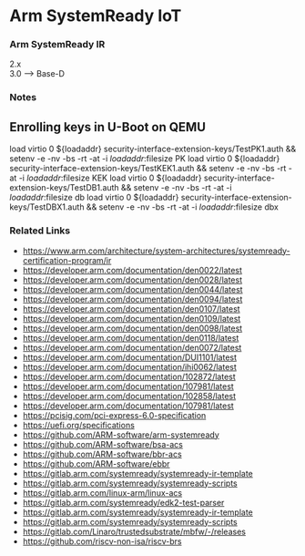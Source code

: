 # Arm SystemReady IoT

### Arm SystemReady IR

2.x <br>
3.0 --> Base-D

### Notes

## Enrolling keys in U-Boot on QEMU
load virtio 0 ${loadaddr} security-interface-extension-keys/TestPK1.auth && setenv -e -nv -bs -rt -at -i ${loadaddr}:$filesize PK
load virtio 0 ${loadaddr} security-interface-extension-keys/TestKEK1.auth && setenv -e -nv -bs -rt -at -i ${loadaddr}:$filesize KEK
load virtio 0 ${loadaddr} security-interface-extension-keys/TestDB1.auth && setenv -e -nv -bs -rt -at -i ${loadaddr}:$filesize db
load virtio 0 ${loadaddr} security-interface-extension-keys/TestDBX1.auth && setenv -e -nv -bs -rt -at -i ${loadaddr}:$filesize dbx

### Related Links
* https://www.arm.com/architecture/system-architectures/systemready-certification-program/ir
* https://developer.arm.com/documentation/den0022/latest
* https://developer.arm.com/documentation/den0028/latest
* https://developer.arm.com/documentation/den0044/latest
* https://developer.arm.com/documentation/den0094/latest
* https://developer.arm.com/documentation/den0107/latest
* https://developer.arm.com/documentation/den0109/latest
* https://developer.arm.com/documentation/den0098/latest
* https://developer.arm.com/documentation/den0118/latest
* https://developer.arm.com/documentation/den0072/latest
* https://developer.arm.com/documentation/DUI1101/latest
* https://developer.arm.com/documentation/ihi0062/latest
* https://developer.arm.com/documentation/102872/latest
* https://developer.arm.com/documentation/107981/latest
* https://developer.arm.com/documentation/102858/latest
* https://developer.arm.com/documentation/107981/latest
* https://pcisig.com/pci-express-6.0-specification
* https://uefi.org/specifications
* https://github.com/ARM-software/arm-systemready
* https://github.com/ARM-software/bsa-acs
* https://github.com/ARM-software/bbr-acs
* https://github.com/ARM-software/ebbr
* https://gitlab.arm.com/systemready/systemready-ir-template
* https://gitlab.arm.com/systemready/systemready-scripts
* https://gitlab.arm.com/linux-arm/linux-acs
* https://gitlab.arm.com/systemready/edk2-test-parser
* https://gitlab.arm.com/systemready/systemready-ir-template
* https://gitlab.arm.com/systemready/systemready-scripts
* https://gitlab.com/Linaro/trustedsubstrate/mbfw/-/releases
* https://github.com/riscv-non-isa/riscv-brs
